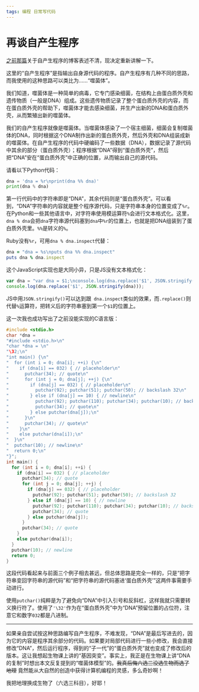 ```yaml
---
tags: 编程 日常写代码
---
```


# 再谈自产生程序

[之前那篇](/blog/2021/01/15/quines.html)关于自产生程序的博客表述不清，现决定重新讲解一下。

这里的“自产生程序”是指输出自身源代码的程序。自产生程序有几种不同的思路，而我使用的这种思路可以类比为……“噬菌体”。

我们知道，噬菌体是一种简单的病毒，它专门感染细菌，在结构上由蛋白质外壳和遗传物质（一般是DNA）组成。这些遗传物质记录了整个蛋白质外壳的内容，而在蛋白质外壳的帮助下，噬菌体才能去感染细菌，并生产出新的DNA和蛋白质外壳，从而繁殖出新的噬菌体。


我们的自产生程序就像是噬菌体。当噬菌体感染了一个宿主细菌，细菌会复制噬菌体的DNA，同时根据这个DNA制作出新的蛋白质外壳，然后外壳和DNA组装成新的噬菌体。在自产生程序的代码中硬编码了一些数据（DNA），数据记录了源代码中其余的部分（蛋白质外壳）；程序根据“DNA”得到“蛋白质外壳”，然后把“DNA”安在“蛋白质外壳”中正确的位置，从而输出自己的源代码。

请看以下Python代码：

```python
dna = 'dna = %r\nprint(dna %% dna)'
print(dna % dna)
```

第一行代码中的字符串即是“DNA”，其余代码则是“蛋白质外壳”。可以看到，“DNA”字符串的内容就是整个程序源代码，只是字符串本身的位置变成了`%r`。在Python和一些其他语言中，对字符串使用模运算符`%`会进行文本格式化。这里，`dna % dna`会把`dna`字符串源代码塞到`dna`中`%r`的位置上，也就是把DNA组装到了蛋白质外壳里。`%%`是转义的`%`。

Ruby没有`%r`，可用`dna % dna.inspect`代替：

```ruby
dna = "dna = %s\nputs dna %% dna.inspect"
puts dna % dna.inspect
```

这个JavaScript实现也是大同小异，只是JS没有文本格式化：

```js
var dna = "var dna = $1;\nconsole.log(dna.replace('$1', JSON.stringify(dna)));";
console.log(dna.replace('$1', JSON.stringify(dna)));
```

JS中用`JSON.stringify()`可以达到跟` dna.inspect`类似的效果，而`.replace()`则代替`%`运算符，把转义后的字符串塞到第一个`$1`的位置上。

这一次我也成功写出了之前没能实现的C语言版：

```c
#include <stdio.h>
char *dna = 
"#include <stdio.h>\n"
"char *dna = \n"
"\32;\n"
"int main() {\n"
"  for (int i = 0; dna[i]; ++i) {\n"
"    if (dna[i] == 032) { // placeholder\n"
"      putchar(34); // quote\n"
"      for (int j = 0; dna[j]; ++j) {\n"
"        if (dna[j] == 032) { // placeholder\n"
"          putchar(92); putchar(51); putchar(50); // backslash 32\n"
"        } else if (dna[j] == 10) { // newline\n"
"          putchar(92); putchar(110); putchar(34); putchar(10); // backslash n quote newline\n"
"          putchar(34); // quote\n"
"        } else putchar(dna[j]);\n"
"      }\n"
"      putchar(34); // quote\n"
"    }\n"
"    else putchar(dna[i]);\n"
"  }\n"
"  putchar(10); // newline\n"
"  return 0;\n"
"}";
int main() {
  for (int i = 0; dna[i]; ++i) {
    if (dna[i] == 032) { // placeholder
      putchar(34); // quote
      for (int j = 0; dna[j]; ++j) {
        if (dna[j] == 032) { // placeholder
          putchar(92); putchar(51); putchar(50); // backslash 32
        } else if (dna[j] == 10) { // newline
          putchar(92); putchar(110); putchar(34); putchar(10); // backslash n quote newline
          putchar(34); // quote
        } else putchar(dna[j]);
      }
      putchar(34); // quote
    }
    else putchar(dna[i]);
  }
  putchar(10); // newline
  return 0;
}
```

这段代码看起来与前面三个例子相去甚远，但总体思路是完全一样的，只是“把字符串变回字符串的源代码”和“把字符串的源代码塞进‘蛋白质外壳’”这两件事需要手动进行。

使用`putchar()`纯粹是为了避免向“DNA”中引入引号和反斜杠，这样我就只需要转义换行符了。使用了`'\32'`作为在“蛋白质外壳”中为“DNA”预留位置的占位符，注意它和数字`032`都是八进制。

----

如果亲自尝试按这种思路编写自产生程序，不难发现，“DNA”是最后写进去的，因为它的内容是程序其余部分的代码。如果要对局部代码进行一些小修改，我会直接修改“DNA”，然后运行程序，得到的“子一代”的“蛋白质外壳”就也变成了修改后的版本。这让我想起生物课上讲的“基因突变”。事实上，我正是在生物课上讲“DNA的复制”时想出本文反复提到的“噬菌体模型”的。~~我真后悔六选三没选生物而选了地理~~ 竟然能从大自然的创造中获得计算机编程的灵感，多么奇妙啊！

<b-card class="my-3">
    <template slot=header>2021-04-24 EDIT</template>
    <b-card-body>
        <p>我把地理换成生物了（六选三科目），好耶！</p>
    </b-card-body>
</b-card>
